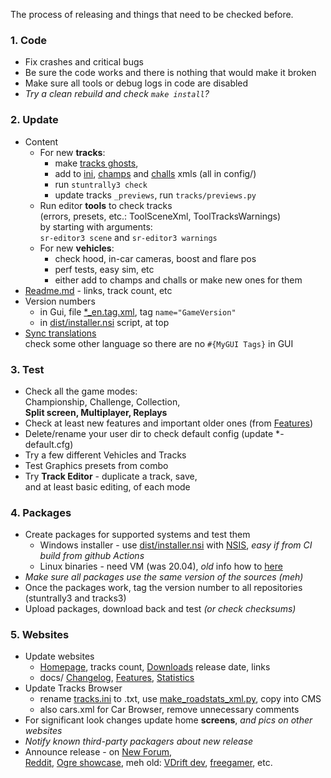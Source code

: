 The process of releasing and things that need to be checked before.

### 1. Code
  * Fix crashes and critical bugs
  * Be sure the code works and there is nothing that would make it broken
  * Make sure all tools or debug logs in code are disabled
  * _Try a clean rebuild and check `make install`?_

### 2. Update
  * Content
    * For new **tracks**:
      - make [tracks ghosts](Editor.md#steps-after),  
      - add to [ini](../config/tracks.ini), [champs](../config/championships.xml) and [challs](../config/challenges.xml) xmls (all in config/)  
      - run `stuntrally3 check`  
      - update tracks `_previews`, run `tracks/previews.py`  
    * Run editor **tools** to check tracks  
      (errors, presets, etc.: ToolSceneXml, ToolTracksWarnings)  
      by starting with arguments:  
      `sr-editor3 scene` and `sr-editor3 warnings`
    * For new **vehicles**:
      - check hood, in-car cameras, boost and flare pos
      - perf tests, easy sim, etc  
      - either add to champs and challs or make new ones for them
  * [Readme.md](../Readme.md) - links, track count, etc
  * Version numbers
    * in Gui, file [*_en.tag.xml](../data/gui/core_language_en_tag.xml), tag `name="GameVersion"`
    * in [dist/installer.nsi](../dist/installer.nsi) script, at top
  * [Sync translations](Localization.md#translation-sync)  
    check some other language so there are no `#{MyGUI Tags}` in GUI

### 3. Test
  * Check all the game modes:  
    Championship, Challenge, Collection,  
    **Split screen, Multiplayer, Replays**
  * Check at least new features and important older ones (from [Features](Features.md))
  * Delete/rename your user dir to check default config (update *-default.cfg)
  * Try a few different Vehicles and Tracks
  * Test Graphics presets from combo
  * Try **Track Editor** - duplicate a track, save,  
    and at least basic editing, of each mode

### 4. Packages
  * Create packages for supported systems and test them
    * Windows installer - use [dist/installer.nsi](../dist/installer.nsi) with [NSIS](https://nsis.sourceforge.net/Main_Page), _easy if from CI build from github Actions_
    * Linux binaries - need VM (was 20.04), _old_ info how to [here](https://github.com/stuntrally/stuntrally/tree/master/dist/linux-archive)
  * _Make sure all packages use the same version of the sources (meh)_
  * Once the packages work, tag the version number to all repositories (stuntrally3 and tracks3)
  * Upload packages, download back and test _(or check checksums)_

### 5. Websites
  * Update websites
    * [Homepage](https://stuntrally.tuxfamily.org/), tracks count, [Downloads](https://stuntrally.tuxfamily.org/downloads) release date, links
    * docs/ [Changelog](Changelog.md), [Features](Features.md), [Statistics](Statistics.md)
  * Update Tracks Browser
    * rename [tracks.ini](../config/tracks.ini) to .txt, use [make_roadstats_xml.py](../dist/make_roadstats_xml.py), copy into CMS
    * also cars.xml for Car Browser, remove unnecessary comments
  * For significant look changes update home **screens**, *and pics on other websites*
  * _Notify known third-party packagers about new release_
  * Announce release - on [New Forum](https://groups.f-hub.org/stunt-rally/),  
   [Reddit](https://www.reddit.com/r/stuntrally/), [Ogre showcase](https://www.ogre3d.org/forums/viewtopic.php?f=11&t=58244), meh old: [VDrift dev](https://vdrift.net/Forum/showthread.php?tid=1629), [freegamer](https://freegamer.blogspot.com/), etc.

